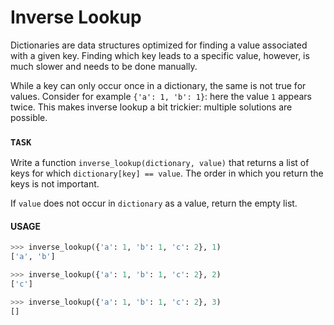 # Inverse Lookup

Dictionaries are data structures optimized for finding a value associated with a given key.
Finding which key leads to a specific value, however, is much slower and needs to be done manually.

While a key can only occur once in a dictionary, the same is not true for values.
Consider for example `{'a': 1, 'b': 1}`: here the value `1` appears twice.
This makes inverse lookup a bit trickier: multiple solutions are possible.

### `TASK`

Write a function `inverse_lookup(dictionary, value)` that returns a list of keys for which `dictionary[key] == value`.
The order in which you return the keys is not important.

If `value` does not occur in `dictionary` as a value, return the empty list.

#### USAGE

```python
>>> inverse_lookup({'a': 1, 'b': 1, 'c': 2}, 1)
['a', 'b']

>>> inverse_lookup({'a': 1, 'b': 1, 'c': 2}, 2)
['c']

>>> inverse_lookup({'a': 1, 'b': 1, 'c': 2}, 3)
[]
```
